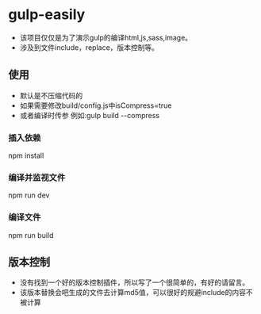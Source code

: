 # gulp-easily

* 该项目仅仅是为了演示gulp的编译html,js,sass,image。
* 涉及到文件include，replace，版本控制等。

## 使用
* 默认是不压缩代码的
* 如果需要修改build/config.js中isCompress=true
* 或者编译时传参 例如:gulp build --compress

### 插入依赖
npm install

### 编译并监视文件
npm run dev

### 编译文件
npm run build

## 版本控制
* 没有找到一个好的版本控制插件，所以写了一个很简单的，有好的请留言。
* 该版本替换会吧生成的文件去计算md5值，可以很好的规避include的内容不被计算
